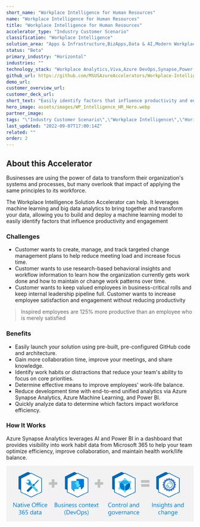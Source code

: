 ```yaml
---
short_name: "Workplace Intelligence for Human Resources"
name: "Workplace Intelligence for Human Resources"
title: "Workplace Intelligence for Human Resources"
accelerator_type: "Industry Customer Scenario"
classification: "Workplace Intelligence"
solution_area: "Apps & Infrastructure,BizApps,Data & AI,Modern Workplace"
status: "Beta"
primary_industry: "Horizontal"
industries: ""
technology_stack: "Workplace Analytics,Viva,Azure DevOps,Synapse,Power BI"
github_url: https://github.com/MSUSAzureAccelerators/Workplace-Intelligence-Solution-Accelerator
demo_url: 
customer_overview_url: 
customer_deck_url: 
short_text: "Easily identify factors that influence productivity and engagement."
hero_image: assets/images/WP_Intelligence_HR_Hero.webp
partner_image: 
tags: "\"Industry Customer Scenario\",\"Workplace Intelligence\",\"Horizontal\",\"Workplace Analytics\",\"Viva\",\"Azure DevOps\",\"Synapse\",\"Power BI\",\"Apps & Infrastructure\",\"BizApps\",\"Data & AI\",\"Modern Workplace\",\"Beta\""
last_updated: "2022-09-07T17:00:14Z"
related: ""
order: 2
---
```

## About this Accelerator

Businesses are using the power of data to transform their organization's systems and processes, but many overlook that impact of applying the same principles to its workforce.

The Workplace Intelligence Solution Accelerator can help. It leverages machine learning and big data analytics to bring together and transform your data, allowing you to build and deploy a machine learning model to easily identify factors that influence productivity and engagement

### Challenges

* Customer wants to create, manage, and track targeted change management plans to help reduce meeting load and increase focus time.
* Customer wants to use research-based behavioral insights and workflow information to learn how the organization currently gets work done and how to maintain or change work patterns over time.
* Customer wants to keep valued employees in business-critical rolls and keep internal leadership pipeline full. Customer wants to increase employee satisfaction and engagement without reducing productivity

> Inspired employees are 125% more productive than an employee who is merely satisfied

### Benefits

* Easily launch your solution using pre-built, pre-configured GitHub code and architecture.
* Gain more collaboration time, improve your meetings, and share knowledge.
* Identify work habits or distractions that reduce your team's ability to focus on core priorities.
* Determine effective means to improve employees' work-life balance.
* Reduce development time with end-to-end unified analytics via Azure Synapse Analytics, Azure Machine Learning, and Power BI.
* Quickly analyze data to determine which factors impact workforce efficiency.

### How It Works

Azure Synapse Analytics leverages AI and Power BI in a dashboard that provides visibility into work habit data from Microsoft 365 to help your team optimize efficiency, improve collaboration, and maintain health work/life balance.

![Workplace Intelligence Flow](../assets/images/Workplace_Intelligence_Flow.webp)